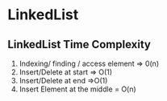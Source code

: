 # LinkedList

## LinkedList Time Complexity

1. Indexing/ finding / access element => 0(n)
2. Insert/Delete at start => O(1)
3. Insert/Delete at end =>O(1)
4. Insert Element at the middle = O(n)
